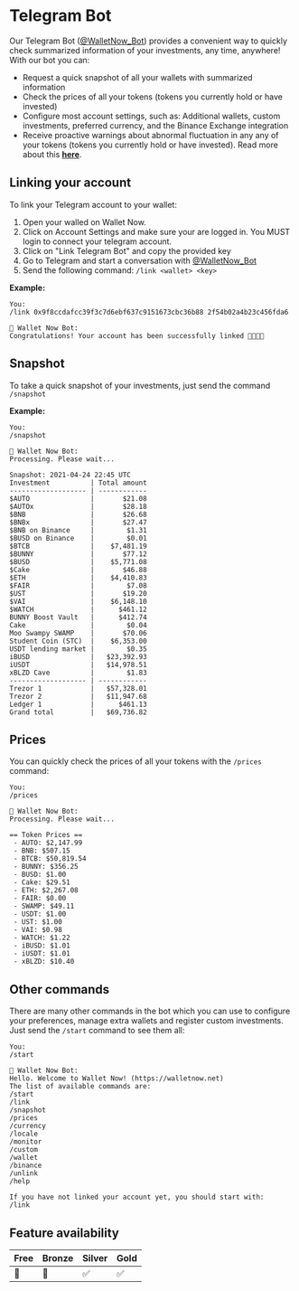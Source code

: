 # Telegram Bot

Our Telegram Bot \([@WalletNow\_Bot](https://t.me/WalletNow_Bot)\) provides a convenient way to quickly check summarized information of your investments, any time, anywhere! With our bot you can:

* Request a quick snapshot of all your wallets with summarized information
* Check the prices of all your tokens \(tokens you currently hold or have invested\)
* Configure most account settings, such as: Additional wallets, custom investments, preferred currency, and the Binance Exchange integration
* Receive proactive warnings about abnormal fluctuation in any any of your tokens \(tokens you currently hold or have invested\). Read more about this [**here**](active-monitoring.md).

## Linking your account

To link your Telegram account to your wallet:

1. Open your walled on Wallet Now.
2. Click on Account Settings and make sure your are logged in. You MUST login to connect your telegram account.
3. Click on "Link Telegram Bot" and copy the provided key
4. Go to Telegram and start a conversation with [@WalletNow\_Bot](https://t.me/WalletNow_Bot)
5. Send the following command: `/link <wallet> <key>`

**Example:**

```text
You:
/link 0x9f8ccdafcc39f3c7d6ebf637c9151673cbc36b88 2f54b02a4b23c456fda6

🤖 Wallet Now Bot:
Congratulations! Your account has been successfully linked 👏🏻👏🏻
```

## Snapshot

To take a quick snapshot of your investments, just send the command `/snapshot`

**Example:**

```text
You:
/snapshot

🤖 Wallet Now Bot:
Processing. Please wait...

Snapshot: 2021-04-24 22:45 UTC
Investment          | Total amount
------------------- | ------------
$AUTO               |       $21.08
$AUTOx              |       $28.18
$BNB                |       $26.68
$BNBx               |       $27.47
$BNB on Binance     |        $1.31
$BUSD on Binance    |        $0.01
$BTCB               |    $7,481.19
$BUNNY              |       $77.12
$BUSD               |    $5,771.08
$Cake               |       $46.88
$ETH                |    $4,410.83
$FAIR               |        $7.08
$UST                |       $19.20
$VAI                |    $6,148.10
$WATCH              |      $461.12
BUNNY Boost Vault   |      $412.74
Cake                |        $0.04
Moo Swampy SWAMP    |       $70.06
Student Coin (STC)  |    $6,353.00
USDT lending market |        $0.35
iBUSD               |   $23,392.93
iUSDT               |   $14,978.51
xBLZD Cave          |        $1.83
------------------- | ------------
Trezor 1            |   $57,328.01
Trezor 2            |   $11,947.68
Ledger 1            |      $461.13
Grand total         |   $69,736.82
```

## Prices

You can quickly check the prices of all your tokens with the `/prices` command:

```text
You:
/prices

🤖 Wallet Now Bot:
Processing. Please wait...

== Token Prices == 
 - AUTO: $2,147.99
 - BNB: $507.15
 - BTCB: $50,819.54
 - BUNNY: $356.25
 - BUSD: $1.00
 - Cake: $29.51
 - ETH: $2,267.08
 - FAIR: $0.00
 - SWAMP: $49.11
 - USDT: $1.00
 - UST: $1.00
 - VAI: $0.98
 - WATCH: $1.22
 - iBUSD: $1.01
 - iUSDT: $1.01
 - xBLZD: $10.40
```

## Other commands

There are many other commands in the bot which you can use to configure your preferences, manage extra wallets and register custom investments. Just send the `/start` command to see them all:

```text
You:
/start

🤖 Wallet Now Bot:
Hello. Welcome to Wallet Now! (https://walletnow.net)
The list of available commands are:
/start
/link
/snapshot
/prices
/currency
/locale
/monitor
/custom
/wallet
/binance
/unlink
/help

If you have not linked your account yet, you should start with:
/link
```

## Feature availability

| Free | Bronze | Silver | Gold |
| :--- | :--- | :--- | :--- |
| 🚫 | 🚫 | ✅ | ✅ |

